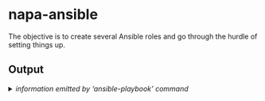 # napa-ansible

The objective is to create several Ansible roles and go through the
hurdle of setting things up.

## Output

<details>
  <summary><i>information emitted by ‘ansible-playbook’ command</i></summary>
  <pre><code>$ ansible-playbook -i hosts configure-webserver
PLAY [Configure nginx and manage partitions] ***********************************

TASK [Gathering Facts] *********************************************************
fatal: [ngx-webserver]: UNREACHABLE! => {"changed": false, "msg": "Failed to connect to the host via ssh: ssh: Could not resolve hostname ngx-webserver: Name or service not known", "unreachable": true}

PLAY RECAP *********************************************************************
ngx-webserver              : ok=0    changed=0    unreachable=1    failed=0    skipped=0    rescued=0    ignored=0</code></pre>
</details>

